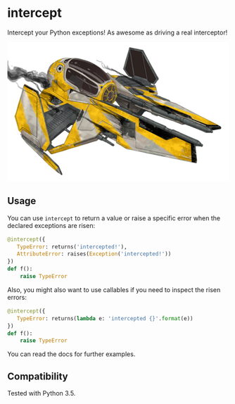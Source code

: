 intercept
===========

Intercept your Python exceptions! As awesome as driving a real interceptor!

![As awesome as this.](Anakin_jedi_interceptor.jpg)

Usage
-----

You can use `intercept` to return a value or raise a specific error when the declared exceptions are risen:

```python
@intercept({
   TypeError: returns('intercepted!'),
   AttributeError: raises(Exception('intercepted!'))
})
def f():
    raise TypeError
```

Also, you might also want to use callables if you need to inspect the risen errors:

```python
@intercept({
   TypeError: returns(lambda e: 'intercepted {}'.format(e))
})
def f():
    raise TypeError
```

You can read the docs for further examples.

Compatibility
-------------

Tested with Python 3.5.

